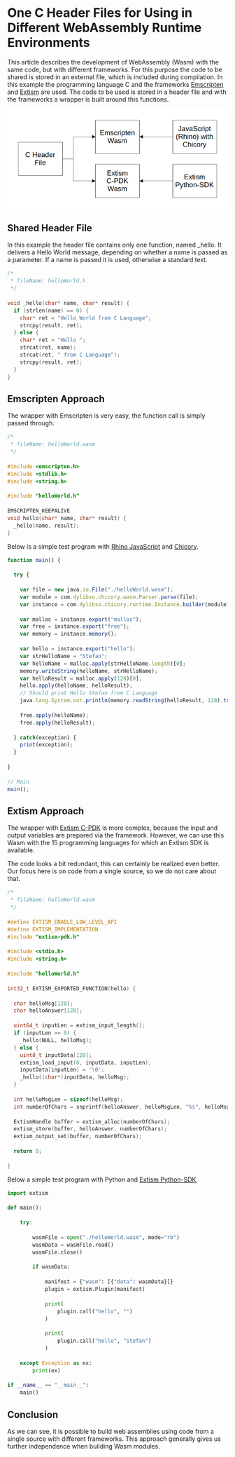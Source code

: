 
# One C Header Files for Using in Different WebAssembly Runtime Environments

This article describes the development of WebAssembly (Wasm) with the same code, but with different frameworks. For this purpose the code to be shared is stored in an external file, which is included during compilation. In this example the programming language C and the frameworks [Emscripten](https://emscripten.org/) and [Extism](https://extism.org/) are used. The code to be used is stored in a header file and with the frameworks a wrapper is built around this functions.

![Approach of one header file for different runtimes](https://github.com/StSchnell/WebAssembly/blob/main/images/wasmOneHeaderDifferentRuntimes.png)

## Shared Header File

In this example the header file contains only one function, named _hello. It delivers a Hello World message, depending on whether a name is passed as a parameter. If a name is passed it is used, otherwise a standard text.

```c
/*
 * fileName: helloWorld.h
 */

void _hello(char* name, char* result) {
  if (strlen(name) == 0) {
    char* ret = "Hello World from C Language";
    strcpy(result, ret);
  } else {
    char* ret = "Hello ";
    strcat(ret, name);
    strcat(ret, " from C Language");
    strcpy(result, ret);
  }
}
```

## Emscripten Approach

The wrapper with Emscripten is very easy, the function call is simply passed through.

```c
/*
 * fileName: helloWorld.wasm
 */

#include <emscripten.h>
#include <stdlib.h>
#include <string.h>

#include "helloWorld.h"

EMSCRIPTEN_KEEPALIVE 
void hello(char* name, char* result) {
  _hello(name, result);
}
```

Below is a simple test program with [Rhino JavaScript](https://github.com/mozilla/rhino) and [Chicory](https://chicory.dev/).

```javascript
function main() {

  try {

    var file = new java.io.File("./helloWorld.wasm");
    var module = com.dylibso.chicory.wasm.Parser.parse(file);
    var instance = com.dylibso.chicory.runtime.Instance.builder(module).build();

    var malloc = instance.export("malloc");
    var free = instance.export("free");
    var memory = instance.memory();

    var hello = instance.export("hello");
    var strHelloName = "Stefan";
    var helloName = malloc.apply(strHelloName.length)[0];
    memory.writeString(helloName, strHelloName);
    var helloResult = malloc.apply(128)[0];
    hello.apply(helloName, helloResult);
    // Should print Hello Stefan from C Language
    java.lang.System.out.println(memory.readString(helloResult, 128).trim());

    free.apply(helloName);
    free.apply(helloResult);

  } catch(exception) {
    print(exception);
  }

}

// Main
main();
```

## Extism Approach

The wrapper with [Extism C-PDK](https://github.com/extism/c-pdk) is more complex, because the input and output variables are prepared via the framework. However, we can use this Wasm with the 15 programming languages for which an Extism SDK is available.

The code looks a bit redundant, this can certainly be realized even better. Our focus here is on code from a single source, so we do not care about that.

```c
/*
 * fileName: helloWorld.wasm
 */

#define EXTISM_ENABLE_LOW_LEVEL_API
#define EXTISM_IMPLEMENTATION
#include "extism-pdk.h"

#include <stdio.h>
#include <string.h>

#include "helloWorld.h"

int32_t EXTISM_EXPORTED_FUNCTION(hello) {

  char helloMsg[128];
  char helloAnswer[128];

  uint64_t inputLen = extism_input_length();
  if (inputLen == 0) {
    _hello(NULL, helloMsg);
  } else {
    uint8_t inputData[128];
    extism_load_input(0, inputData, inputLen);
    inputData[inputLen] = '\0';
    _hello((char*)inputData, helloMsg);
  }

  int helloMsgLen = sizeof(helloMsg);
  int numberOfChars = snprintf(helloAnswer, helloMsgLen, "%s", helloMsg);

  ExtismHandle buffer = extism_alloc(numberOfChars);
  extism_store(buffer, helloAnswer, numberOfChars);
  extism_output_set(buffer, numberOfChars);

  return 0;

}
```

Below a simple test program with Python and [Extism Python-SDK](https://github.com/extism/python-sdk).

```python
import extism

def main():

    try:

        wasmFile = open("./helloWorld.wasm", mode="rb")
        wasmData = wasmFile.read()
        wasmFile.close()

        if wasmData:

            manifest = {"wasm": [{"data": wasmData}]}
            plugin = extism.Plugin(manifest)

            print(
                plugin.call("hello", "")
            )

            print(
                plugin.call("hello", "Stefan")
            )

    except Exception as ex:
        print(ex)

if __name__ == "__main__":
    main()
```

## Conclusion

As we can see, it is possible to build web assemblies using code from a single source with different frameworks. This approach generally gives us further independence when building Wasm modules.
